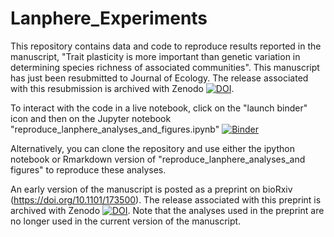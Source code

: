 # Lanphere_Experiments

This repository contains data and code to reproduce results reported in the manuscript, "Trait plasticity is more important than genetic variation in determining species richness of associated communities". This manuscript has just been resubmitted to Journal of Ecology. The release associated with this resubmission is archived with Zenodo [![DOI](https://zenodo.org/badge/15195239.svg)](https://zenodo.org/badge/latestdoi/15195239).

To interact with the code in a live notebook, click on the "launch binder" icon and then on the Jupyter notebook "reproduce_lanphere_analyses_and_figures.ipynb" [![Binder](https://mybinder.org/badge.svg)](https://mybinder.org/v2/gh/mabarbour/Lanphere_Experiments/master)   

Alternatively, you can clone the repository and use either the ipython notebook or Rmarkdown version of "reproduce_lanphere_analyses_and figures" to reproduce these analyses.

An early version of the manuscript is posted as a preprint on bioRxiv (https://doi.org/10.1101/173500). The release associated with this preprint is archived with Zenodo [![DOI](https://zenodo.org/badge/15195239.svg)](https://zenodo.org/badge/latestdoi/15195239). Note that the analyses used in the preprint are no longer used in the current version of the manuscript.
